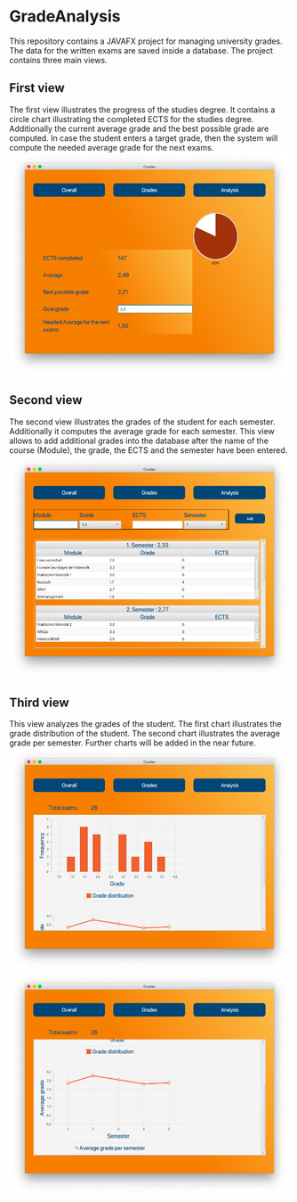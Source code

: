 # GradeAnalysis
This repository contains a JAVAFX project for managing university grades. The data for the written exams are saved inside a database. 
The project contains three main views.

## First view
The first view illustrates the progress of the studies degree. It contains a circle chart illustrating the completed ECTS for the studies degree. Additionally the current
average grade and the best possible grade are computed. In case the student enters a target grade, then the system will compute the needed
average grade for the next exams.
<img src="/docs/Overall.png" width="600" height="400">

## Second view
The second view illustrates the grades of the student for each semester. Additionally it computes the average grade for each semester. This view allows to add additional
grades into the database after the name of the course (Module), the grade, the ECTS and the semester have been entered.
<img src="/docs/Grades.png" width="600" height="400">

## Third view
This view analyzes the grades of the student. The first chart illustrates the grade distribution of the student. The second chart illustrates the average grade per semester.
Further charts will be added in the near future.
<img src="/docs/Analysis1.png" width="600" height="400">
<img src="/docs/Analysis2.png" width="600" height="400">

